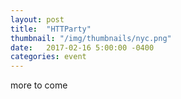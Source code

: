 ```yaml
---
layout: post
title:  "HTTParty"
thumbnail: "/img/thumbnails/nyc.png"
date:   2017-02-16 5:00:00 -0400
categories: event
---
```


more to come